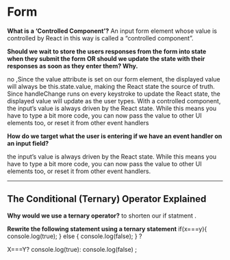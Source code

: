 
# Form

**What is a ‘Controlled Component’?** An input form element whose value is controlled by React in this way is called a “controlled component”.

**Should we wait to store the users responses from the form into state when they submit the form OR should we update the state with their responses as soon as they enter them? Why.**

no ,Since the value attribute is set on our form element, the displayed value will always be this.state.value, making the React state the source of truth. Since handleChange runs on every keystroke to update the React state, the displayed value will update as the user types.
With a controlled component, the input’s value is always driven by the React state. While this means you have to type a bit more code, you can now pass the value to other UI elements too, or reset it from other event handlers

**How do we target what the user is entering if we have an event handler on an input field?**

 the input’s value is always driven by the React state. While this means you have to type a bit more code, you can now pass the value to other UI elements too, or reset it from other event handlers.

-------------------------------------------------------------------------------------------------------------------------------------------

## The Conditional (Ternary) Operator Explained

**Why would we use a ternary operator?**
 to shorten our if statment .

**Rewrite the following statement using a ternary statement**
if(x===y){
  console.log(true);
} else {
  console.log(false);
} ?

X===Y? console.log(true): console.log(false) ;
